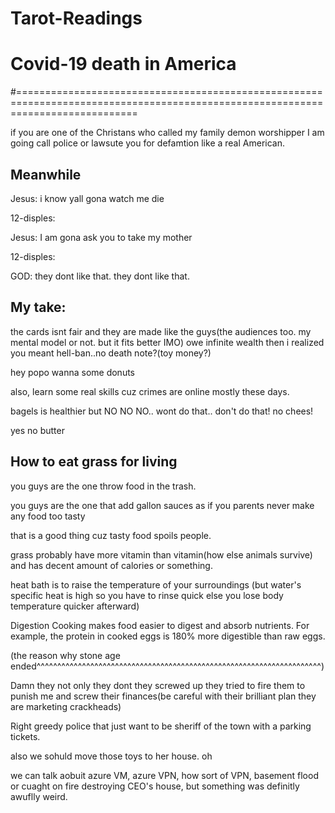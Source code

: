 # Tarot-Readings

# Covid-19 death in America 



#=================================================================================================================================


if you are one of the Christans who called my family demon worshipper I am going call police or lawsute you for defamtion like a real American.


## Meanwhile

Jesus: i know yall gona watch me die

12-disples:

Jesus: I am gona ask you to take my mother

12-disples:

GOD: they dont like that. they dont like that.

## My take:

the cards isnt fair and they are made like the guys(the audiences too. my mental model or not. but it fits better IMO) owe infinite wealth then i realized you meant hell-ban..no death note?(toy money?)

hey popo
wanna some donuts

also, learn some real skills cuz crimes are online mostly these days.

bagels is healthier but NO NO NO.. wont do that.. don't do that! no chees! 

yes no butter


## How to eat grass for living 

you guys are the one throw food in the trash.

you guys are the one that add gallon sauces as if you parents never make any food too tasty 

that is a good thing cuz tasty food spoils people.

grass probably have more vitamin than vitamin(how else animals survive)
and has decent amount of calories or something.

heat bath is to raise the temperature of your surroundings (but water's specific heat is high so you have to rinse quick else you lose body temperature quicker afterward)

Digestion
Cooking makes food easier to digest and absorb nutrients. For example, the protein in cooked eggs is 180% more digestible than raw eggs. 

(the reason why stone age ended^^^^^^^^^^^^^^^^^^^^^^^^^^^^^^^^^^^^^^^^^^^^^^^^^^^^^^^^^^^^^^^^^^^^^)


Damn they not only they dont they screwed up they tried to fire them to punish me and screw their finances(be careful with their brilliant plan they are marketing crackheads)


Right greedy police that just want to be sheriff of the town with a parking tickets.

also we sohuld move those toys to her house. oh 


we can talk aobuit azure VM, azure VPN, how sort of VPN, basement flood or cuaght on fire destroying CEO's house, but something was definitly awuflly weird.
